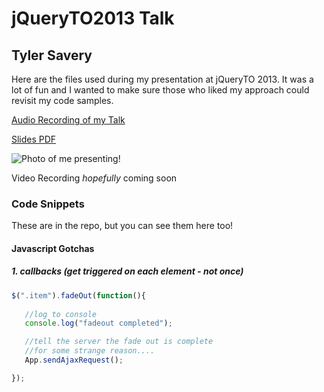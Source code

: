 # jQueryTO2013 Talk
## Tyler Savery

Here are the files used during my presentation at jQueryTO 2013. It was a lot of fun and I wanted to make sure those who liked my approach could revisit my code samples. 

[Audio Recording of my Talk](https://soundcloud.com/tylersavery/jquery-to-2013-talk)

[Slides PDF](https://raw.github.com/tylersavery/jQueryTO2013/master/slides.pdf)

![Photo of me presenting!](https://raw.github.com/tylersavery/jQueryTO2013/master/photo.jpg "Photo of me presenting!")

Video Recording *hopefully* coming soon


### Code Snippets
These are in the repo, but you can see them here too!

#### Javascript Gotchas

##### 1. callbacks (get triggered on each element - not once)
 ```javascript
$(".item").fadeOut(function(){
	
	//log to console
	console.log("fadeout completed");

	//tell the server the fade out is complete
	//for some strange reason....
	App.sendAjaxRequest();

});
 ```